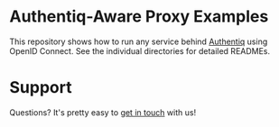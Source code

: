 # Authentiq-Aware Proxy Examples

This repository shows how to run any service behind [Authentiq](https://www.authentiq.com/) using OpenID Connect. See the individual directories for detailed READMEs.

# Support

Questions? It's pretty easy to [get in touch](mailto:hello@authentiq.com) with us!
